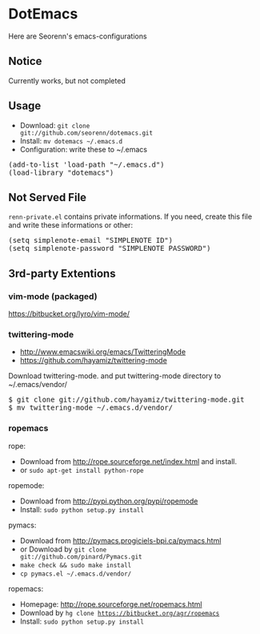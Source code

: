 DotEmacs
========

Here are Seorenn's emacs-configurations

Notice
------

Currently works, but not completed

Usage
-----

* Download: <code>git clone git://github.com/seorenn/dotemacs.git</code>
* Install: <code>mv dotemacs ~/.emacs.d</code>
* Configuration: write these to ~/.emacs

<pre>
(add-to-list 'load-path "~/.emacs.d")
(load-library "dotemacs")
</pre>

Not Served File
---------------

<code>renn-private.el</code> contains private informations. If you need, create this file and write these informations or other:

<pre>
(setq simplenote-email "SIMPLENOTE ID")
(setq simplenote-password "SIMPLENOTE PASSWORD")
</pre>

3rd-party Extentions
--------------------

### vim-mode (packaged)

<https://bitbucket.org/lyro/vim-mode/>

### twittering-mode

* <http://www.emacswiki.org/emacs/TwitteringMode>
* <https://github.com/hayamiz/twittering-mode>

Download twittering-mode. and put twittering-mode directory to ~/.emacs/vendor/

<pre>
$ git clone git://github.com/hayamiz/twittering-mode.git
$ mv twittering-mode ~/.emacs.d/vendor/
</pre>

### ropemacs

rope:

* Download from <http://rope.sourceforge.net/index.html> and install.
* or <code>sudo apt-get install python-rope</code>

ropemode:

* Download from <http://pypi.python.org/pypi/ropemode>
* Install: <code>sudo python setup.py install</code>

pymacs:

* Download from <http://pymacs.progiciels-bpi.ca/pymacs.html>
* or Download by <code>git clone git://github.com/pinard/Pymacs.git</code>
* <code>make check && sudo make install</code>
* <code>cp pymacs.el ~/.emacs.d/vendor/</code>

ropemacs:

* Homepage: <http://rope.sourceforge.net/ropemacs.html>
* Download by <code>hg clone https://bitbucket.org/agr/ropemacs</code>
* Install: <code>sudo python setup.py install</code>